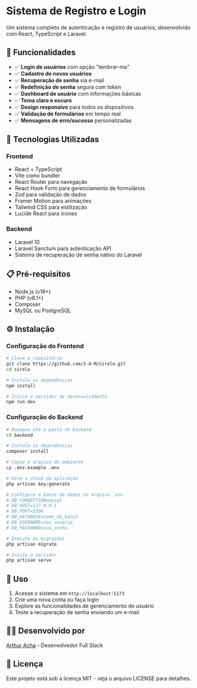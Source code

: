 # Sistema de Registro e Login

Um sistema completo de autenticação e registro de usuários, desenvolvido com React, TypeScript e Laravel.


## 🚀 Funcionalidades

- ✅ **Login de usuários** com opção "lembrar-me"
- ✅ **Cadastro de novos usuários**
- ✅ **Recuperação de senha** via e-mail
- ✅ **Redefinição de senha** segura com token
- ✅ **Dashboard de usuário** com informações básicas
- ✅ **Tema claro e escuro**
- ✅ **Design responsivo** para todos os dispositivos
- ✅ **Validação de formulários** em tempo real
- ✅ **Mensagens de erro/sucesso** personalizadas

## 🔧 Tecnologias Utilizadas

### Frontend
- React + TypeScript
- Vite como bundler
- React Router para navegação
- React Hook Form para gerenciamento de formulários
- Zod para validação de dados
- Framer Motion para animações
- Tailwind CSS para estilização
- Lucide React para ícones

### Backend
- Laravel 10
- Laravel Sanctum para autenticação API
- Sistema de recuperação de senha nativo do Laravel

## 📋 Pré-requisitos

- Node.js (v18+)
- PHP (v8.1+)
- Composer
- MySQL ou PostgreSQL

## ⚙️ Instalação

### Configuração do Frontend

```bash
# Clone o repositório
git clone https://github.com/2-A-M/sirelo.git
cd sirelo

# Instale as dependências
npm install

# Inicie o servidor de desenvolvimento
npm run dev
```

### Configuração do Backend

```bash
# Navegue até a pasta do backend
cd backend

# Instale as dependências
composer install

# Copie o arquivo de ambiente
cp .env.example .env

# Gere a chave da aplicação
php artisan key:generate

# Configure o banco de dados no arquivo .env
# DB_CONNECTION=mysql
# DB_HOST=127.0.0.1
# DB_PORT=3306
# DB_DATABASE=nome_do_banco
# DB_USERNAME=seu_usuario
# DB_PASSWORD=sua_senha

# Execute as migrações
php artisan migrate

# Inicie o servidor
php artisan serve
```

## 📝 Uso

1. Acesse o sistema em `http://localhost:5173`
2. Crie uma nova conta ou faça login
3. Explore as funcionalidades de gerenciamento de usuário
4. Teste a recuperação de senha enviando um e-mail

## 👨‍💻 Desenvolvido por

[Arthur Acha](https://github.com/2-A-M) - Desenvolvedor Full Stack

## 📄 Licença

Este projeto está sob a licença MIT - veja o arquivo LICENSE para detalhes. 
